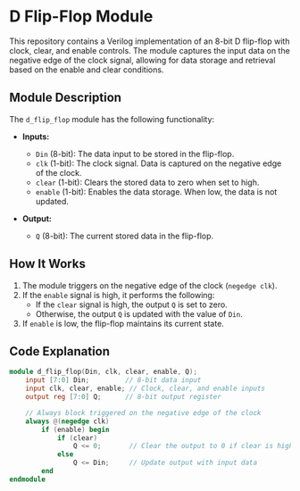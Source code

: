 # D Flip-Flop Module

This repository contains a Verilog implementation of an 8-bit D flip-flop with clock, clear, and enable controls. The module captures the input data on the negative edge of the clock signal, allowing for data storage and retrieval based on the enable and clear conditions.

## Module Description

The `d_flip_flop` module has the following functionality:

- **Inputs:**
  - `Din` (8-bit): The data input to be stored in the flip-flop.
  - `clk` (1-bit): The clock signal. Data is captured on the negative edge of the clock.
  - `clear` (1-bit): Clears the stored data to zero when set to high.
  - `enable` (1-bit): Enables the data storage. When low, the data is not updated.
  
- **Output:**
  - `Q` (8-bit): The current stored data in the flip-flop.

## How It Works

1. The module triggers on the negative edge of the clock (`negedge clk`).
2. If the `enable` signal is high, it performs the following:
   - If the `clear` signal is high, the output `Q` is set to zero.
   - Otherwise, the output `Q` is updated with the value of `Din`.
3. If `enable` is low, the flip-flop maintains its current state.

## Code Explanation

```verilog
module d_flip_flop(Din, clk, clear, enable, Q);
    input [7:0] Din;         // 8-bit data input
    input clk, clear, enable; // Clock, clear, and enable inputs
    output reg [7:0] Q;      // 8-bit output register

    // Always block triggered on the negative edge of the clock
    always @(negedge clk)
        if (enable) begin
            if (clear)
                Q <= 0;       // Clear the output to 0 if clear is high
            else
                Q <= Din;     // Update output with input data
        end
endmodule
